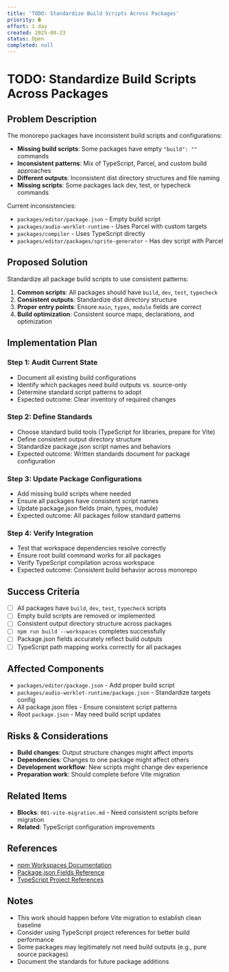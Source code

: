 ```yaml
---
title: 'TODO: Standardize Build Scripts Across Packages'
priority: �
effort: 1 day
created: 2025-08-23
status: Open
completed: null
---
```


# TODO: Standardize Build Scripts Across Packages

## Problem Description

The monorepo packages have inconsistent build scripts and configurations:

- **Missing build scripts**: Some packages have empty `"build": ""` commands
- **Inconsistent patterns**: Mix of TypeScript, Parcel, and custom build approaches
- **Different outputs**: Inconsistent dist directory structures and file naming
- **Missing scripts**: Some packages lack dev, test, or typecheck commands

Current inconsistencies:
- `packages/editor/package.json` - Empty build script
- `packages/audio-worklet-runtime` - Uses Parcel with custom targets
- `packages/compiler` - Uses TypeScript directly
- `packages/editor/packages/sprite-generator` - Has dev script with Parcel

## Proposed Solution

Standardize all package build scripts to use consistent patterns:

1. **Common scripts**: All packages should have `build`, `dev`, `test`, `typecheck`
2. **Consistent outputs**: Standardize dist directory structure
3. **Proper entry points**: Ensure `main`, `types`, `module` fields are correct
4. **Build optimization**: Consistent source maps, declarations, and optimization

## Implementation Plan

### Step 1: Audit Current State
- Document all existing build configurations
- Identify which packages need build outputs vs. source-only
- Determine standard script patterns to adopt
- Expected outcome: Clear inventory of required changes

### Step 2: Define Standards
- Choose standard build tools (TypeScript for libraries, prepare for Vite)
- Define consistent output directory structure
- Standardize package.json script names and behaviors
- Expected outcome: Written standards document for package configuration

### Step 3: Update Package Configurations
- Add missing build scripts where needed
- Ensure all packages have consistent script names
- Update package.json fields (main, types, module)
- Expected outcome: All packages follow standard patterns

### Step 4: Verify Integration
- Test that workspace dependencies resolve correctly
- Ensure root build command works for all packages
- Verify TypeScript compilation across workspace
- Expected outcome: Consistent build behavior across monorepo

## Success Criteria

- [ ] All packages have `build`, `dev`, `test`, `typecheck` scripts
- [ ] Empty build scripts are removed or implemented
- [ ] Consistent output directory structure across packages
- [ ] `npm run build --workspaces` completes successfully
- [ ] Package.json fields accurately reflect build outputs
- [ ] TypeScript path mapping works correctly for all packages

## Affected Components

- `packages/editor/package.json` - Add proper build script
- `packages/audio-worklet-runtime/package.json` - Standardize targets config
- All package.json files - Ensure consistent script patterns
- Root `package.json` - May need build script updates

## Risks & Considerations

- **Build changes**: Output structure changes might affect imports
- **Dependencies**: Changes to one package might affect others
- **Development workflow**: New scripts might change dev experience
- **Preparation work**: Should complete before Vite migration

## Related Items

- **Blocks**: `001-vite-migration.md` - Need consistent scripts before migration
- **Related**: TypeScript configuration improvements

## References

- [npm Workspaces Documentation](https://docs.npmjs.com/cli/v7/using-npm/workspaces)
- [Package.json Fields Reference](https://docs.npmjs.com/cli/v10/configuring-npm/package-json)
- [TypeScript Project References](https://www.typescriptlang.org/docs/handbook/project-references.html)

## Notes

- This work should happen before Vite migration to establish clean baseline
- Consider using TypeScript project references for better build performance
- Some packages may legitimately not need build outputs (e.g., pure source packages)
- Document the standards for future package additions 